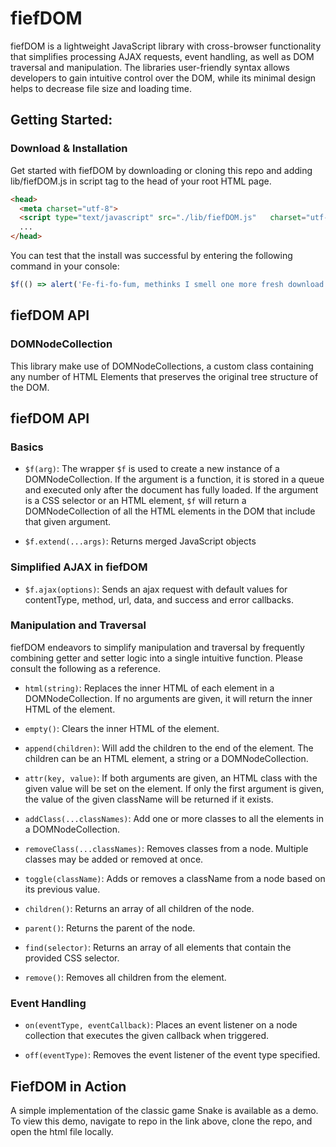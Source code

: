 # fiefDOM

fiefDOM is a lightweight JavaScript library with cross-browser functionality that simplifies processing AJAX requests, event handling, as well as DOM traversal and manipulation. The libraries user-friendly syntax allows developers to gain intuitive control over the DOM, while its minimal design helps to decrease file size and loading time.

[DEMO]:(https://github.com/nabchar/FiefDOM_demo)

## Getting Started:

### Download & Installation

Get started with fiefDOM by downloading or cloning this repo and adding lib/fiefDOM.js in script tag to the head of your root HTML page.

  ```html
  <head>
    <meta charset="utf-8">
    <script type="text/javascript" src="./lib/fiefDOM.js"   charset="utf-8"></script>
    ...
  </head>
  ```

You can test that the install was successful by entering the following command in your console:

  ```js
  $f(() => alert('Fe-fi-fo-fum, methinks I smell one more fresh download of fiefDOM') )
  ```

## fiefDOM API

### DOMNodeCollection
This library make use of DOMNodeCollections, a custom class containing any number of HTML Elements that preserves the original tree structure of the DOM.

## fiefDOM API

### Basics

- `$f(arg)`: The wrapper `$f` is used to create a new instance of a DOMNodeCollection. If the argument is a function, it is stored in a queue and executed only after the document has fully loaded. If the argument is a CSS selector or an HTML element, `$f` will return a DOMNodeCollection of all the HTML elements in the DOM that include that given argument.

- `$f.extend(...args)`: Returns merged JavaScript objects

### Simplified AJAX in fiefDOM

- `$f.ajax(options)`: Sends an ajax request with default values for contentType, method, url, data, and success and error callbacks.


### Manipulation and Traversal
fiefDOM endeavors to simplify manipulation and traversal by frequently combining getter and setter logic into a single intuitive function. Please consult the following as a reference.

- `html(string)`: Replaces the inner HTML of each element in a DOMNodeCollection. If no arguments are given, it will return the inner HTML of the element.

- `empty()`: Clears the inner HTML of the element.

- `append(children)`: Will add the children to the end of the element. The children can be an HTML element, a string or a DOMNodeCollection.

- `attr(key, value)`: If both arguments are given, an HTML class with the given value will be set on the element. If only the first argument is given, the value of the given className will be returned if it exists.

- `addClass(...classNames)`: Add one or more classes to all the elements in a DOMNodeCollection.  

- `removeClass(...classNames)`: Removes classes from a node. Multiple classes may be added or removed at once.

- `toggle(className)`: Adds or removes a className from a node based on its previous value.

- `children()`: Returns an array of all children of the node.

- `parent()`: Returns the parent of the node.

- `find(selector)`: Returns an array of all elements that contain the provided CSS selector.

- `remove()`: Removes all children from the element.

### Event Handling

-  `on(eventType, eventCallback)`: Places an event listener on a node collection that executes the given callback when triggered.

- `off(eventType)`: Removes the event listener of the event type specified.

## FiefDOM in Action
[DEMO]:(https://github.com/nabchar/FiefDOM_demo)
A simple implementation of the classic game Snake is available as a demo.
To view this demo, navigate to repo in the link above, clone the repo, and open the html file locally.
